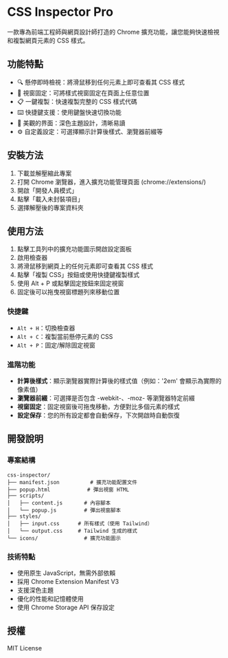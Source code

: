 # CSS Inspector Pro

一款專為前端工程師與網頁設計師打造的 Chrome 擴充功能，讓您能夠快速檢視和複製網頁元素的 CSS 樣式。

## 功能特點

- 🔍 懸停即時檢視：將滑鼠移到任何元素上即可查看其 CSS 樣式
- 📌 視窗固定：可將樣式視窗固定在頁面上任意位置
- 📋 一鍵複製：快速複製完整的 CSS 樣式代碼
- ⌨️ 快捷鍵支援：使用鍵盤快速切換功能
- 🎨 美觀的界面：深色主題設計，清晰易讀
- ⚙️ 自定義設定：可選擇顯示計算後樣式、瀏覽器前綴等

## 安裝方法

1. 下載並解壓縮此專案
2. 打開 Chrome 瀏覽器，進入擴充功能管理頁面 (chrome://extensions/)
3. 開啟「開發人員模式」
4. 點擊「載入未封裝項目」
5. 選擇解壓後的專案資料夾

## 使用方法

1. 點擊工具列中的擴充功能圖示開啟設定面板
2. 啟用檢查器
3. 將滑鼠移到網頁上的任何元素即可查看其 CSS 樣式
4. 點擊「複製 CSS」按鈕或使用快捷鍵複製樣式
5. 使用 Alt + P 或點擊固定按鈕來固定視窗
6. 固定後可以拖曳視窗標題列來移動位置

### 快捷鍵

- `Alt + H`：切換檢查器
- `Alt + C`：複製當前懸停元素的 CSS
- `Alt + P`：固定/解除固定視窗

### 進階功能

- **計算後樣式**：顯示瀏覽器實際計算後的樣式值（例如：'2em' 會顯示為實際的像素值）
- **瀏覽器前綴**：可選擇是否包含 -webkit-、-moz- 等瀏覽器特定前綴
- **視窗固定**：固定視窗後可拖曳移動，方便對比多個元素的樣式
- **設定保存**：您的所有設定都會自動保存，下次開啟時自動恢復

## 開發說明

### 專案結構

```
css-inspector/
├── manifest.json          # 擴充功能配置文件
├── popup.html            # 彈出視窗 HTML
├── scripts/
│   ├── content.js       # 內容腳本
│   └── popup.js         # 彈出視窗腳本
├── styles/
│   ├── input.css      # 所有樣式（使用 Tailwind）
│   └── output.css     # Tailwind 生成的樣式
└── icons/               # 擴充功能圖示
```

### 技術特點

- 使用原生 JavaScript，無需外部依賴
- 採用 Chrome Extension Manifest V3
- 支援深色主題
- 優化的性能和記憶體使用
- 使用 Chrome Storage API 保存設定

## 授權

MIT License 